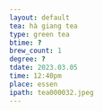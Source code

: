 ```yaml
---
layout: default
tea: hà giang tea
type: green tea
btime: ?
brew_count: 1
degree: ?
tdate: 2023.03.05
time: 12:40pm
place: essen
ipath: tea000032.jpeg
---
```

